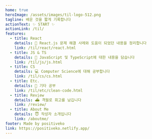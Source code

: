 ```yaml
---
home: true
heroImage: /assets/images/til-logo-512.png
tagline: 배운 것을 짧게 기록합니다
actionText: ✨ START ✨
actionLink: /til/
features:
  - title: React
    details: 🔑 React.js 문제 해결 사례와 도움이 되었던 내용을 정리합니다
    link: /til/react/react.html
  - title: JS & TS
    details: 📕 JavaScript 및 TypeScript에 대한 내용을 담습니다
    link: /til/js/js.html
  - title: CS
    details: 💻 Computer Science에 대해 공부합니다
    link: /til/cs/cs.html
  - title: Etc.
    details: 📌 기타 공부
    link: /til/etc/clean-code.html
  - title: Review
    details: ⛴ 격월로 회고를 남깁니다
    link: /review/
  - title: About Me
    details: 😇 작성자 소개입니다
    link: /aboutme/
footer: Made by positiveko
link: https://positiveko.netlify.app/
---
```

